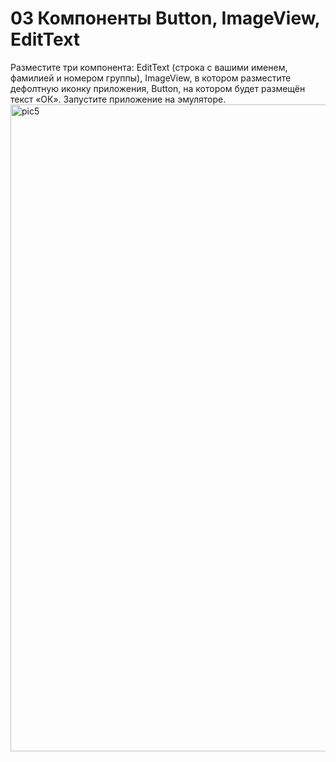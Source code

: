 # 03 Компоненты Button, ImageView, EditText
Разместите три компонента: EditText (строка с вашими именем, фамилией и номером группы), ImageView, в котором разместите дефолтную иконку приложения, Button, на котором будет размещён текст «ОК». 
Запустите приложение на эмуляторе.
<img width="1203" height="1035" alt="pic5" src="https://github.com/user-attachments/assets/c47c8b62-e5f7-48a4-87e6-6f368ae5a999" />
